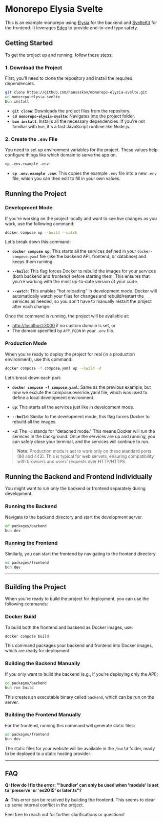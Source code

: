 # Monorepo Elysia Svelte

This is an example monorepo using [Elysia](https://github.com/elysiajs/elysia) for the backend and [SvelteKit](https://kit.svelte.dev/) for the frontend. It leverages [Eden](https://github.com/elysiajs/eden) to provide end-to-end type safety.

## Getting Started

To get the project up and running, follow these steps:

### 1. Download the Project

First, you'll need to clone the repository and install the required dependencies.

```bash
git clone https://github.com/hansaskov/monorepo-elysia-svelte.git
cd monorepo-elysia-svelte
bun install
```

- **`git clone`**: Downloads the project files from the repository.
- **`cd monorepo-elysia-svelte`**: Navigates into the project folder.
- **`bun install`**: Installs all the necessary dependencies. If you're not familiar with `bun`, it's a fast JavaScript runtime like Node.js.

### 2. Create the `.env` File

You need to set up environment variables for the project. These values help configure things like which domain to serve the app on. 

```bash
cp .env.example .env
```

- **`cp .env.example .env`**: This copies the example `.env` file into a new `.env` file, which you can then edit to fill in your own values.


## Running the Project

### Development Mode

If you're working on the project locally and want to see live changes as you work, use the following command:

```bash
docker compose up --build --watch
```

Let's break down this command:

- **`docker compose up`**: This starts all the services defined in your `docker-compose.yaml` file (like the backend API, frontend, or database) and keeps them running.
  
- **`--build`**: This flag forces Docker to rebuild the images for your services (both backend and frontend) before starting them. This ensures that you're working with the most up-to-date version of your code.

- **`--watch`**: This enables "hot reloading" in development mode. Docker will automatically watch your files for changes and rebuild/restart the services as needed, so you don't have to manually restart the project after each change.

Once the command is running, the project will be available at:
- [http://localhost:3000](http://localhost:3000) if no custom domain is set, or
- The domain specified by `APP_FQDN` in your `.env` file.

### Production Mode

When you're ready to deploy the project for real (in a production environment), use this command:

```bash
docker compose -f compose.yaml up --build -d
```

Let’s break down each part:

- **`docker compose -f compose.yaml`**: Same as the previous example, but now we exclute the compose.override.yaml file, which was used to define a local development environment.

- **`up`**: This starts all the services just like in development mode.

- **`--build`**: Similar to the development mode, this flag forces Docker to rebuild all the images.

- **`-d`**: The `-d` stands for "detached mode." This means Docker will run the services in the background. Once the services are up and running, you can safely close your terminal, and the services will continue to run.

> **Note**: Production mode is set to work only on these standard ports (80 and 443). This is typical for web servers, ensuring compatibility with browsers and users’ requests over HTTP/HTTPS.



## Running the Backend and Frontend Individually

You might want to run only the backend or frontend separately during development.

### Running the Backend
Navigate to the backend directory and start the development server.

```bash
cd packages/backend
bun dev
```

### Running the Frontend

Similarly, you can start the frontend by navigating to the frontend directory:

```bash
cd packages/frontend
bun dev
```

---

## Building the Project

When you're ready to build the project for deployment, you can use the following commands:

### Docker Build

To build both the frontend and backend as Docker images, use:

```bash
docker compose build
```

This command packages your backend and frontend into Docker images, which are ready for deployment.

### Building the Backend Manually

If you only want to build the backend (e.g., if you're deploying only the API):

```bash
cd packages/backend
bun run build
```

This creates an executable binary called `backend`, which can be run on the server.

### Building the Frontend Manually

For the frontend, running this command will generate static files:

```bash
cd packages/frontend
bun dev
```

The static files for your website will be available in the `/build` folder, ready to be deployed to a static hosting provider.

---

## FAQ

**Q: How do I fix the error: "'bundler' can only be used when 'module' is set to 'preserve' or 'es2015' or later.ts"?**

**A**: This error can be resolved by building the frontend. This seems to clear up some internal conflict in the project.

Feel free to reach out for further clarifications or questions!
